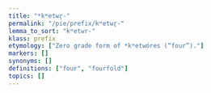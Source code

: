 ```yaml
---
title: "*kʷetwr̥-"
permalink: "/pie/prefix/kʷetwr̥-"
lemma_to_sort: "kʷetwr-"
klass: prefix
etymology: ["Zero grade form of *kʷetwóres (“four”)."]
markers: []
synonyms: []
definitions: ["four", "fourfold"]
topics: []
---
```

